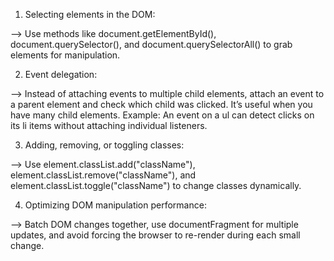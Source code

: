 <!-- DOM Manipulation -->

1. Selecting elements in the DOM:

--> Use methods like document.getElementById(), document.querySelector(), and document.querySelectorAll() to grab elements for manipulation.


2. Event delegation:

--> Instead of attaching events to multiple child elements, attach an event to a parent element and check which child was clicked. It’s useful when you have many child elements.
Example: An event on a ul can detect clicks on its li items without attaching individual listeners.


3. Adding, removing, or toggling classes:

--> Use element.classList.add("className"), element.classList.remove("className"), and element.classList.toggle("className") to change classes dynamically.


4. Optimizing DOM manipulation performance:

--> Batch DOM changes together, use documentFragment for multiple updates, and avoid forcing the browser to re-render during each small change.
